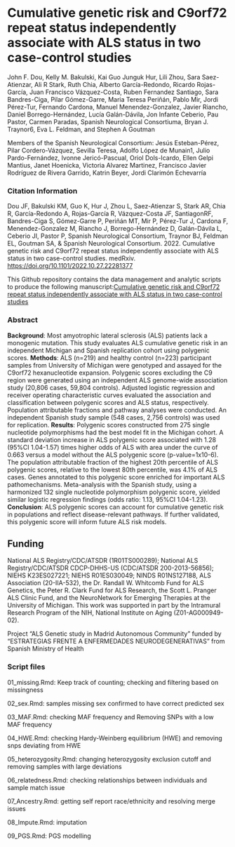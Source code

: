 # Cumulative genetic risk and C9orf72 repeat status independently associate with ALS status in two case-control studies

John F. Dou, Kelly M. Bakulski, Kai Guo Junguk Hur, Lili Zhou, Sara Saez-Atienzar, Ali R Stark, Ruth Chia, Alberto García-Redondo, Ricardo Rojas-García, Juan Francisco Vázquez-Costa, Ruben Fernandez Santiago, Sara Bandres-Ciga, Pilar Gómez-Garre, Maria Teresa Periñán, Pablo Mir, Jordi Pérez-Tur, Fernando Cardona, Manuel Menendez-Gonzalez, Javier Riancho, Daniel Borrego-Hernández, Lucía Galán-Dávila, Jon Infante Ceberio, Pau Pastor, Carmen Paradas, Spanish Neurological Consortiuma, Bryan J. Traynor6, Eva L. Feldman, and Stephen A Goutman

Members of the Spanish Neurological Consortium: Jesús Esteban-Pérez, Pilar Cordero-Vázquez, Sevilla Teresa, Adolfo López de Munain1, Julio Pardo-Fernández, Ivonne Jericó-Pascual, Oriol Dols-Icardo, Ellen Gelpi Mantius, Janet Hoenicka, Victoria Alvarez Martinez, Francisco Javier Rodríguez de Rivera Garrido, Katrin Beyer, Jordi Clarimón Echevarría

### Citation Information 
Dou JF, Bakulski KM, Guo K, Hur J, Zhou L, Saez-Atienzar S, Stark AR, Chia R, García-Redondo A, Rojas-García R, Vázquez-Costa JF, SantiagonRF, Bandres-Ciga S, Gómez-Garre P, Periñán MT, Mir P, Pérez-Tur J, Cardona F, Menendez-Gonzalez M, Riancho J, Borrego-Hernández D, Galán-Dávila L, Ceberio JI, Pastor P, Spanish Neurological Consortium, Traynor BJ, Feldman EL, Goutman SA, & Spanish Neurological Consortium. 2022. Cumulative genetic risk and C9orf72 repeat status independently associate with ALS status in two case-control studies. medRxiv. https://doi.org/10.1101/2022.10.27.22281377 

This Github repository contains the data management and analytic scripts to produce the following manuscript:[Cumulative genetic risk and C9orf72 repeat status independently associate with ALS status in two case-control studies](https://www.medrxiv.org/content/10.1101/2022.10.27.22281377v1.full)

### Abstract 
**Background**: Most amyotrophic lateral sclerosis (ALS) patients lack a monogenic mutation. This study evaluates ALS cumulative genetic risk in an independent Michigan and Spanish replication cohort using polygenic scores.
**Methods**: ALS (n=219) and healthy control (n=223) participant samples from University of Michigan were genotyped and assayed for the C9orf72 hexanucleotide expansion. Polygenic scores excluding the C9 region were generated using an independent ALS genome-wide association study (20,806 cases, 59,804 controls). Adjusted logistic regression and receiver operating characteristic curves evaluated the association and classification between polygenic scores and ALS status, respectively. Population attributable fractions and pathway analyses were conducted. An independent Spanish study sample (548 cases, 2,756 controls) was used for replication.
**Results**: Polygenic scores constructed from 275 single nucleotide polymorphisms had the best model fit in the Michigan cohort. A standard deviation increase in ALS polygenic score associated with 1.28 (95%CI 1.04-1.57) times higher odds of ALS with area under the curve of 0.663 versus a model without the ALS polygenic score (p-value=1x10-6). The population attributable fraction of the highest 20th percentile of ALS polygenic scores, relative to the lowest 80th percentile, was 4.1% of ALS cases. Genes annotated to this polygenic score enriched for important ALS pathomechanisms. Meta-analysis with the Spanish study, using a harmonized 132 single nucleotide polymorphism polygenic score, yielded similar logistic regression findings (odds ratio: 1.13, 95%CI 1.04-1.23).
**Conclusion**: ALS polygenic scores can account for cumulative genetic risk in populations and reflect disease-relevant pathways. If further validated, this polygenic score will inform future ALS risk models.

## Funding
National ALS Registry/CDC/ATSDR (1R01TS000289); National ALS Registry/CDC/ATSDR CDCP-DHHS-US (CDC/ATSDR 200-2013-56856); NIEHS K23ES027221; NIEHS R01ES030049; NINDS R01NS127188, ALS Association (20-IIA-532), the Dr. Randall W. Whitcomb Fund for ALS Genetics, the Peter R. Clark Fund for ALS Research, the Scott L. Pranger ALS Clinic Fund, and the NeuroNetwork for Emerging Therapies at the University of Michigan. This work was supported in part by the Intramural Research Program of the NIH, National Institute on Aging (Z01-AG000949-02).

Project “ALS Genetic study in Madrid Autonomous Community” funded by “ESTRATEGIAS FRENTE A ENFERMEDADES NEURODEGENERATIVAS” from Spanish Ministry of Health

### Script files 
01_missing.Rmd: Keep track of counting; checking and filtering based on missingness

02_sex.Rmd: samples missing sex confirmed to have correct predicted sex

03_MAF.Rmd: checking MAF frequency and Removing SNPs with a low MAF frequency

04_HWE.Rmd: checking Hardy-Weinberg equilibrium (HWE) and removing snps deviating from HWE

05_heterozygosity.Rmd: changing heterozygosity exclusion cutoff and removing samples with large deviations

06_relatedness.Rmd: checking relationships between individuals and sample match issue

07_Ancestry.Rmd: getting self report race/ethnicity and resolving merge issues

08_Impute.Rmd: imputation

09_PGS.Rmd: PGS modelling
